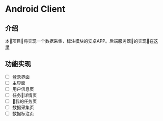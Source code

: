 # Android Client
## 介绍
本项目将实现一个数据采集，标注模块的安卓APP。后端服务器的实现在[这里](https://github.com/Wang-GY/Data-Collection-Annotation-Android-App)
## 功能实现
- [ ] 登录界面
- [ ] 主界面
- [ ] 用户信息页
- [ ] 任务详情页
- [ ] 我的任务页
- [ ] 数据采集页
- [ ] 数据标注页

